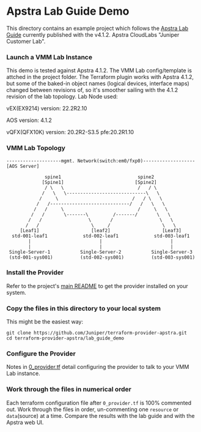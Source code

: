 # Apstra Lab Guide Demo
This directory contains an example project which follows the [Apstra Lab Guide](https://cloudlabs.apstra.com/labguide/Cloudlabs/4.1.2/lab1-junos/lab1-junos-0_intro.html)
currently published with the v4.1.2. Apstra CloudLabs "Juniper Customer Lab".

### Launch a VMM Lab Instance
This demo is tested against Apstra 4.1.2. 
The VMM Lab config/template is attched in the project folder. The Terraform plugin works with Apstra 4.1.2, but some of the baked-in object names (logical devices, interface maps) changed between
revisions of, so it's smoother sailing with the 4.1.2 revision of the lab topology. Lab Node used:

vEX(EX9214) version: 22.2R2.10

AOS version: 4.1.2

vQFX(QFX10K) version: 20.2R2-S3.5  pfe:20.2R1.10

### VMM Lab Topology
```
--------------------mgmt. Network(switch:em0/fxp0)-------------------[AOS Server]

              spine1                            spine2             
             [Spine1]                          [Spine2]
              / \   \                           /   / \
             /   \   \-----------------------------\   \
            /     \                           /   / \   \
           /   /-----------------------------/   /   \   \
          /   /     \                           /     \   \
         /   /       \-------\         /-------/       \   \
        /   /                 \       /                 \   \
       /   /                   \     /                   \   \
     [Leaf1]                   [leaf2]                   [Leaf3]
  std-001-leaf1             std-002-leaf1             std-003-leaf1
        |                         |                         | 
        |                         |                         |
 Single-Server-1           Single-Server-2           Single-Server-3
 (std-001-sys001)          (std-002-sys001)          (std-003-sys001)
```

### Install the Provider
Refer to the project's [main README](../README.md) to get the provider installed
on your system.

### Copy the files in this directory to your local system
This might be the easiest way:
```shell
git clone https://github.com/Juniper/terraform-provider-apstra.git
cd terraform-provider-apstra/lab_guide_demo
```

### Configure the Provider
Notes in [0_provider.tf](0_provider.tf) detail configuring the provider to talk
to your VMM Lab instance.

### Work through the files in numerical order
Each terraform configuration file after `0_provider.tf` is 100% commented
out. Work through the files in order, un-commenting one `resource` or
`data`(source) at a time. Compare the results with the lab guide and with the
Apstra web UI.
